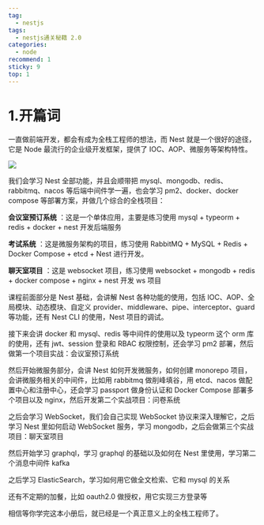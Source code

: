 ```yaml
---
tag:
  - nestjs
tags:
  - nestjs通关秘籍 2.0
categories:
  - node
recommend: 1
sticky: 9
top: 1
---
```


# 1.开篇词

一直做前端开发，都会有成为全栈工程师的想法，而 Nest 就是一个很好的途径，它是 Node 最流行的企业级开发框架，提供了 IOC、AOP、微服务等架构特性。

![](images/image-1.jpg)

我们会学习 Nest 全部功能，并且会顺带把 mysql、mongodb、redis、rabbitmq、nacos 等后端中间件学一遍，也会学习 pm2、docker、docker compose 等部署方案，并做几个综合的全栈项目：

**会议室预订系统** ：这是一个单体应用，主要是练习使用 mysql + typeorm + redis + docker + nest 开发后端服务

**考试系统** ：这是微服务架构的项目，练习使用 RabbitMQ + MySQL + Redis + Docker Compose + etcd + Nest 进行开发。

**聊天室项目** ：这是 websocket 项目，练习使用 websocket + mongodb + redis + docker compose + nginx + nest 开发 ws 项目

课程前面部分是 Nest 基础，会讲解 Nest 各种功能的使用，包括 IOC、AOP、全局模块、动态模块、自定义 provider、middleware、pipe、interceptor、guard 等功能，还有 Nest CLI 的使用，Nest 项目的调试。

接下来会讲 docker 和 mysql、redis 等中间件的使用以及 typeorm 这个 orm 库的使用，还有 jwt、session 登录和 RBAC 权限控制，还会学习 pm2 部署，然后做第一个项目实战：会议室预订系统

然后开始微服务部分，会讲 Nest 如何开发微服务，如何创建 monorepo 项目，会讲微服务相关的中间件，比如用 rabbitmq 做削峰填谷，用 etcd、nacos 做配置中心和注册中心，还会学习 passport 做身份认证和 Docker Compose 部署多个项目以及 nginx，然后开发第二个实战项目：问卷系统

之后会学习 WebSocket，我们会自己实现 WebSocket 协议来深入理解它，之后学习 Nest 里如何启动 WebSocket 服务，学习 mongodb，之后会做第三个实战项目：聊天室项目

然后开始学习 graphql，学习 graphql 的基础以及如何在 Nest 里使用，学习第二个消息中间件 kafka

之后学习 ElasticSearch，学习如何用它做全文检索、它和 mysql 的关系

还有不定期的加餐，比如 oauth2.0 做授权，用它实现三方登录等

相信等你学完这本小册后，就已经是一个真正意义上的全栈工程师了。
